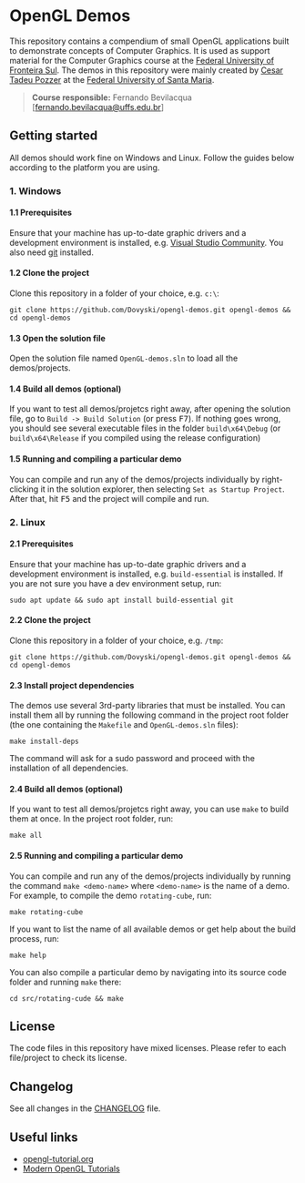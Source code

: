 # OpenGL Demos

This repository contains a compendium of small OpenGL applications built to demonstrate concepts of Computer Graphics. It is used as support material for the Computer Graphics course at the [Federal University of Fronteira Sul](https://www.uffs.edu.br). The demos in this repository were mainly created by [Cesar Tadeu Pozzer](http://www-usr.inf.ufsm.br/~pozzer/) at the [Federal University of Santa Maria](https://www.ufsm.br).

> **Course responsible:** Fernando Bevilacqua [fernando.bevilacqua@uffs.edu.br]

## Getting started

All demos should work fine on Windows and Linux. Follow the guides below according to the platform you are using.

### 1. Windows
#### 1.1 Prerequisites

Ensure that your machine has up-to-date graphic drivers and a development environment is installed, e.g. [Visual Studio Community](https://visualstudio.microsoft.com/). You also need [git](https://gitforwindows.org/) installed.

#### 1.2 Clone the project

Clone this repository in a folder of your choice, e.g. `c:\`:

```
git clone https://github.com/Dovyski/opengl-demos.git opengl-demos && cd opengl-demos
```
#### 1.3 Open the solution file

Open the solution file named `OpenGL-demos.sln` to load all the demos/projects.

#### 1.4 Build all demos (optional)

If you want to test all demos/projetcs right away, after opening the solution file, go to `Build -> Build Solution` (or press <kbd>F7</kbd>). If nothing goes wrong, you should see several executable files in the folder `build\x64\Debug` (or `build\x64\Release` if you compiled using the release configuration)

#### 1.5 Running and compiling a particular demo

You can compile and run any of the demos/projects individually by right-clicking it in the solution explorer, then selecting `Set as Startup Project`. After that, hit <kbd>F5</kbd> and the project will compile and run.

### 2. Linux

#### 2.1 Prerequisites

Ensure that your machine has up-to-date graphic drivers and a development environment is installed, e.g. `build-essential` is installed. If you are not sure you have a dev environment setup, run:

```
sudo apt update && sudo apt install build-essential git
```

#### 2.2 Clone the project

Clone this repository in a folder of your choice, e.g. `/tmp`:

```
git clone https://github.com/Dovyski/opengl-demos.git opengl-demos && cd opengl-demos
```

#### 2.3 Install project dependencies

The demos use several 3rd-party libraries that must be installed. You can install them all by running the following command in the project root folder (the one containing the `Makefile` and `OpenGL-demos.sln` files):

```
make install-deps
```

The command will ask for a sudo password and proceed with the installation of all dependencies.

#### 2.4 Build all demos (optional)

If you want to test all demos/projetcs right away, you can use `make` to build them at once. In the project root folder, run:

```
make all
```

#### 2.5 Running and compiling a particular demo

You can compile and run any of the demos/projects individually by running the command `make <demo-name>` where `<demo-name>` is the name of a demo. For example, to compile the demo `rotating-cube`, run:

```
make rotating-cube
```

If you want to list the name of all available demos or get help about the build process, run:

```
make help
```

You can also compile a particular demo by navigating into its source code folder and running `make` there:

```
cd src/rotating-cude && make
```

## License

The code files in this repository have mixed licenses. Please refer to each file/project to check its license.

## Changelog

See all changes in the [CHANGELOG](CHANGELOG.md) file.

## Useful links

* [opengl-tutorial.org](http://www.opengl-tutorial.org/)
* [Modern OpenGL Tutorials](http://ogldev.atspace.co.uk/)